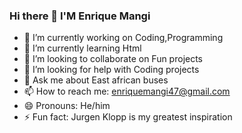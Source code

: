 ### Hi there 👋 I'M Enrique Mangi

- 🔭 I’m currently working on Coding,Programming
- 🌱 I’m currently learning Html
- 👯 I’m looking to collaborate on Fun projects
- 🤔 I’m looking for help with Coding projects
- 💬 Ask me about East african buses
- 📫 How to reach me: enriquemangi47@gmail.com
- 😄 Pronouns: He/him
- ⚡ Fun fact: Jurgen Klopp is my greatest inspiration

